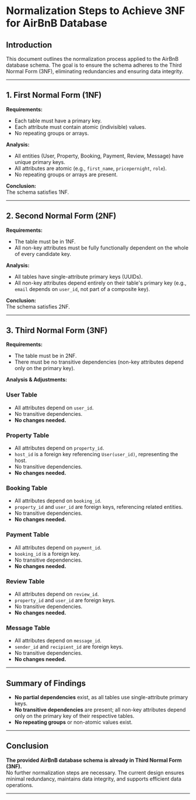 # Normalization Steps to Achieve 3NF for AirBnB Database


## Introduction

This document outlines the normalization process applied to the AirBnB database schema. The goal is to ensure the schema adheres to the Third Normal Form (3NF), eliminating redundancies and ensuring data integrity.

---

## 1. First Normal Form (1NF)

**Requirements:**
- Each table must have a primary key.
- Each attribute must contain atomic (indivisible) values.
- No repeating groups or arrays.

**Analysis:**
- All entities (User, Property, Booking, Payment, Review, Message) have unique primary keys.
- All attributes are atomic (e.g., `first_name`, `pricepernight`, `role`).
- No repeating groups or arrays are present.

**Conclusion:**  
The schema satisfies 1NF.

---

## 2. Second Normal Form (2NF)

**Requirements:**
- The table must be in 1NF.
- All non-key attributes must be fully functionally dependent on the whole of every candidate key.

**Analysis:**
- All tables have single-attribute primary keys (UUIDs).
- All non-key attributes depend entirely on their table's primary key (e.g., `email` depends on `user_id`, not part of a composite key).

**Conclusion:**  
The schema satisfies 2NF.

---

## 3. Third Normal Form (3NF)

**Requirements:**
- The table must be in 2NF.
- There must be no transitive dependencies (non-key attributes depend only on the primary key).

**Analysis & Adjustments:**

### User Table
- All attributes depend on `user_id`.
- No transitive dependencies.
- **No changes needed.**

### Property Table
- All attributes depend on `property_id`.
- `host_id` is a foreign key referencing `User(user_id)`, representing the host.
- No transitive dependencies.
- **No changes needed.**

### Booking Table
- All attributes depend on `booking_id`.
- `property_id` and `user_id` are foreign keys, referencing related entities.
- No transitive dependencies.
- **No changes needed.**

### Payment Table
- All attributes depend on `payment_id`.
- `booking_id` is a foreign key.
- No transitive dependencies.
- **No changes needed.**

### Review Table
- All attributes depend on `review_id`.
- `property_id` and `user_id` are foreign keys.
- No transitive dependencies.
- **No changes needed.**

### Message Table
- All attributes depend on `message_id`.
- `sender_id` and `recipient_id` are foreign keys.
- No transitive dependencies.
- **No changes needed.**

---

## Summary of Findings

- **No partial dependencies** exist, as all tables use single-attribute primary keys.
- **No transitive dependencies** are present; all non-key attributes depend only on the primary key of their respective tables.
- **No repeating groups** or non-atomic values exist.

---

## Conclusion

**The provided AirBnB database schema is already in Third Normal Form (3NF).**  
No further normalization steps are necessary. The current design ensures minimal redundancy, maintains data integrity, and supports efficient data operations.

---